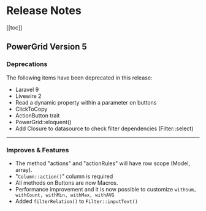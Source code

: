 # Release Notes

[[toc]]

## PowerGrid Version 5

### Deprecations

The following items have been deprecated in this release:

* Laravel 9
* Livewire 2
* Read a dynamic property within a parameter on buttons
* ClickToCopy
* ActionButton trait
* PowerGrid::eloquent()
* Add Closure to datasource to check filter dependencies (Filter::select)

---

### Improves & Features

* The method "actions" and "actionRules" will have row scope (Model, array).
* "`Column::action()`" column is required
* All methods on Buttons are now Macros.
* Performance improvement and it is now possible to customize `withSum, withCount, withMin, withMax, withAVG`
* Added `filterRelation()` to `Filter::inputText()`

